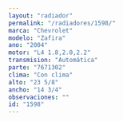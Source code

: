 ```yaml
---
layout: "radiador"
permalink: "/radiadores/1598/"
marca: "Chevrolet"
modelo: "Zafira"
ano: "2004"
motor: "L4 1.8,2.0,2.2"
transmision: "Automática"
parte: "7671302"
clima: "Con clima"
alto: "23 5/8"
ancho: "14 3/4"
observaciones: ""
id: "1598"
---
```


